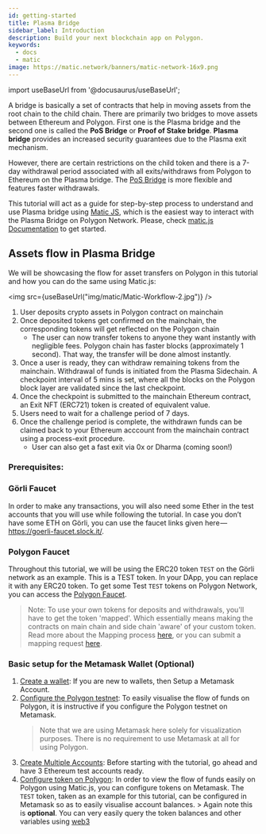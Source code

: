 ```yaml
---
id: getting-started
title: Plasma Bridge
sidebar_label: Introduction
description: Build your next blockchain app on Polygon.
keywords:
  - docs
  - matic
image: https://matic.network/banners/matic-network-16x9.png
---
```


import useBaseUrl from '@docusaurus/useBaseUrl';

A bridge is basically a set of contracts that help in moving assets from the root chain to the child chain. There are primarily two bridges to move assets between Ethereum and Polygon. First one is the Plasma bridge and the second one is called the **PoS Bridge** or **Proof of Stake bridge**. **Plasma bridge** provides an increased security guarantees due to the Plasma exit mechanism.

However, there are certain restrictions on the child token and there is a 7-day withdrawal period associated with all exits/withdraws from Polygon to Ethereum on the Plasma bridge. The [PoS Bridge](/docs/develop/ethereum-polygon/pos/getting-started) is more flexible and features faster withdrawals.

This tutorial will act as a guide for step-by-step process to understand and use Plasma bridge using [Matic JS](https://github.com/maticnetwork/matic.js), which is the easiest way to interact with the Plasma Bridge on Polygon Network. Please, check [matic.js Documentation](https://maticnetwork.github.io/matic.js/docs/get-started/) to get started.

## Assets flow in Plasma Bridge

We will be showcasing the flow for asset transfers on Polygon in this tutorial and how you can do the same using Matic.js:

<img src={useBaseUrl("img/matic/Matic-Workflow-2.jpg")} />

1. User deposits crypto assets in Polygon contract on mainchain
2. Once deposited tokens get confirmed on the mainchain, the corresponding tokens will get reflected on the Polygon chain
   - The user can now transfer tokens to anyone they want instantly with negligible fees. Polygon chain has faster blocks (approximately 1 second). That way, the transfer will be done almost instantly.
3. Once a user is ready, they can withdraw remaining tokens from the mainchain. Withdrawal of funds is initiated from the Plasma Sidechain. A checkpoint interval of 5 mins is set, where all the blocks on the Polygon block layer are validated since the last checkpoint.
4. Once the checkpoint is submitted to the mainchain Ethereum contract, an Exit NFT (ERC721) token is created of equivalent value.
5. Users need to wait for a challenge period of 7 days.
6. Once the challenge period is complete, the withdrawn funds can be claimed back to your Ethereum acccount from the mainchain contract using a process-exit procedure.
   - User can also get a fast exit via 0x or Dharma (coming soon!)

### Prerequisites:

### Görli Faucet

In order to make any transactions, you will also need some Ether in the test accounts that you will use while following the tutorial. In case you don’t have some ETH on Görli, you can use the faucet links given here — https://goerli-faucet.slock.it/.

### Polygon Faucet

Throughout this tutorial, we will be using the ERC20 token `TEST` on the Görli network as an example. This is a TEST token. In your DApp, you can replace it with any ERC20 token. To get some Test `TEST` tokens on Polygon Network, you can access the [Polygon Faucet](https://faucet.polygon.technology/).

> Note: To use your own tokens for deposits and withdrawals, you'll have to get the token 'mapped'. Which essentially means making the contracts on main chain and side chain 'aware' of your custom token. Read more about the Mapping process [here](/docs/develop/ethereum-polygon/plasma/mapping-assets), or you can submit a mapping request [here](/docs/develop/ethereum-polygon/submit-mapping-request).

### Basic setup for the Metamask Wallet (Optional)

1. [Create a wallet](/docs/develop/metamask/hello): If you are new to wallets, then Setup a Metamask Account.
2. [Configure the Polygon testnet](/docs/develop/metamask/config-matic): To easily visualise the flow of funds on Polygon, it is instructive if you configure the Polygon testnet on Metamask.
   > Note that we are using Metamask here solely for visualization purposes. There is no requirement to use Metamask at all for using Polygon.
3. [Create Multiple Accounts](/docs/develop/metamask/multiple-accounts): Before starting with the tutorial, go ahead and have 3 Ethereum test accounts ready.
4. [Configure token on Polygon](/docs/develop/metamask/custom-tokens): In order to view the flow of funds easily on Polygon using Matic.js, you can configure tokens on Metamask.
   The `TEST` token, taken as an example for this tutorial, can be configured in Metamask so as to easily visualise account balances. > Again note this is **optional**. You can very easily query the token balances and other variables using [web3](https://web3js.readthedocs.io/en/1.0/)

